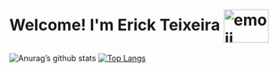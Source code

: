 # Welcome! I'm Erick Teixeira <img align="center" alt="emoji" height="60" width="80" src="![tenor](https://user-images.githubusercontent.com/76793266/111881715-913e3080-8990-11eb-9bc3-e178b94e0851.gif)" style="max-width:100%;"><br>

![Anurag’s github stats](https://github-readme-stats.vercel.app/api?username=Erick-Teixeira&show_icons=true&count_private=true&theme=tokyonight)
[![Top Langs](https://github-readme-stats.vercel.app/api/top-langs/?username=Erick-Teixeira&layout=compact&theme=tokyonight)](https://github.com/anuraghazra/github-readme-stats)
